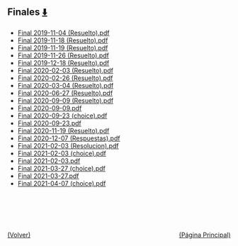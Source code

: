
<html>
<body>
<h2>Finales <a href="https://downgit.github.io/#/home?url=https://github.com/Apuntes-FIUBA/Apuntes-Electronica/tree/main/81 - Matemática/8102 - Algebra II/Examenes/Finales" style="font-size:20px">  ⬇️ </a></h2>
<ul>
    <li><a href="Final 2019-11-04 (Resuelto).pdf">Final 2019-11-04 (Resuelto).pdf</a></li>
    <li><a href="Final 2019-11-18 (Resuelto).pdf">Final 2019-11-18 (Resuelto).pdf</a></li>
    <li><a href="Final 2019-11-19 (Resuelto).pdf">Final 2019-11-19 (Resuelto).pdf</a></li>
    <li><a href="Final 2019-11-26 (Resuelto).pdf">Final 2019-11-26 (Resuelto).pdf</a></li>
    <li><a href="Final 2019-12-18 (Resuelto).pdf">Final 2019-12-18 (Resuelto).pdf</a></li>
    <li><a href="Final 2020-02-03 (Resuelto).pdf">Final 2020-02-03 (Resuelto).pdf</a></li>
    <li><a href="Final 2020-02-26 (Resuelto).pdf">Final 2020-02-26 (Resuelto).pdf</a></li>
    <li><a href="Final 2020-03-04 (Resuelto).pdf">Final 2020-03-04 (Resuelto).pdf</a></li>
    <li><a href="Final 2020-06-27 (Resuelto).pdf">Final 2020-06-27 (Resuelto).pdf</a></li>
    <li><a href="Final 2020-09-09 (Resuelto).pdf">Final 2020-09-09 (Resuelto).pdf</a></li>
    <li><a href="Final 2020-09-09.pdf">Final 2020-09-09.pdf</a></li>
    <li><a href="Final 2020-09-23 (choice).pdf">Final 2020-09-23 (choice).pdf</a></li>
    <li><a href="Final 2020-09-23.pdf">Final 2020-09-23.pdf</a></li>
    <li><a href="Final 2020-11-19 (Resuelto).pdf">Final 2020-11-19 (Resuelto).pdf</a></li>
    <li><a href="Final 2020-12-07 (Respuestas).pdf">Final 2020-12-07 (Respuestas).pdf</a></li>
    <li><a href="Final 2021-02-03 (Resolucion).pdf">Final 2021-02-03 (Resolucion).pdf</a></li>
    <li><a href="Final 2021-02-03 (choice).pdf">Final 2021-02-03 (choice).pdf</a></li>
    <li><a href="Final 2021-02-03.pdf">Final 2021-02-03.pdf</a></li>
    <li><a href="Final 2021-03-27 (choice).pdf">Final 2021-03-27 (choice).pdf</a></li>
    <li><a href="Final 2021-03-27.pdf">Final 2021-03-27.pdf</a></li>
    <li><a href="Final 2021-04-07 (choice).pdf">Final 2021-04-07 (choice).pdf</a></li>
</ul>
</body>
</html>






<br><br><br><br><br><a href="../" style="float: left">(Volver)</a> <a href="https://apuntes-fiuba.github.io/Apuntes-Electronica" style="float: right">(Página Principal)</a>
